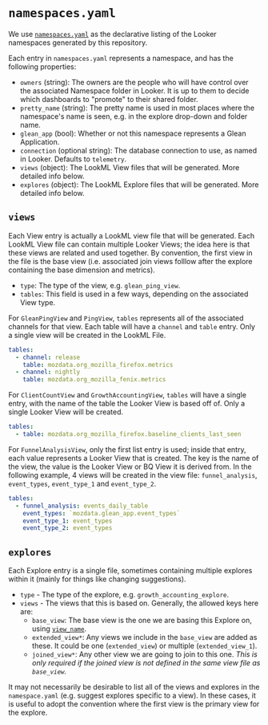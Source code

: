 # `namespaces.yaml`

We use [`namespaces.yaml`](https://github.com/mozilla/looker-hub/blob/main/namespaces.yaml) as the declarative listing of the Looker namespaces generated by this repository.

Each entry in `namespaces.yaml` represents a namespace, and has the following properties:

- `owners` (string): The owners are the people who will have control over the associated Namespace folder in Looker. It is up to them to decide which dashboards to "promote" to their shared folder.
- `pretty_name` (string): The pretty name is used in most places where the namespace's name is seen, e.g. in the explore drop-down and folder name.
- `glean_app` (bool): Whether or not this namespace represents a Glean Application.
- `connection` (optional string): The database connection to use, as named in Looker. Defaults to `telemetry`.
- `views` (object): The LookML View files that will be generated. More detailed info below.
- `explores` (object): The LookML Explore files that will be generated. More detailed info below.

## `views`

Each View entry is actually a LookML view file that will be generated.
Each LookML View file can contain multiple Looker Views; the idea here is that these views are related and used together. By convention, the first view in the file is the base view (i.e. associated join views folllow after the explore containing the base dimension and metrics).

- `type`: The type of the view, e.g. `glean_ping_view`.
- `tables`: This field is used in a few ways, depending on the associated View type.

For `GleanPingView` and `PingView`, `tables` represents all of the associated channels for that view. Each table will have a `channel` and `table` entry. Only a single view will be created in the LookML File.

```yaml
tables:
  - channel: release
    table: mozdata.org_mozilla_firefox.metrics
  - channel: nightly
    table: mozdata.org_mozilla_fenix.metrics
```

For `ClientCountView` and `GrowthAccountingView`, `tables` will have a single entry, with the name of the table the Looker View is based off of. Only a single Looker View will be created.

```yaml
tables:
  - table: mozdata.org_mozilla_firefox.baseline_clients_last_seen
```

For `FunnelAnalysisView`, only the first list entry is used; inside that entry, each value represents a Looker View that is created. The key is the name of the view, the value is the Looker View or BQ View it is derived from.
In the following example, 4 views will be created in the view file: `funnel_analysis`, `event_types`, `event_type_1` and `event_type_2`.

```yaml
tables:
  - funnel_analysis: events_daily_table
    event_types: `mozdata.glean_app.event_types`
    event_type_1: event_types
    event_type_2: event_types
```

## `explores`

Each Explore entry is a single file, sometimes containing multiple explores within it (mainly for things like changing suggestions).

- `type` - The type of the explore, e.g. `growth_accounting_explore`.
- `views` - The views that this is based on. Generally, the allowed keys here are:
  - `base_view`: The base view is the one we are basing this Explore on, using [`view_name`](https://docs.looker.com/reference/explore-params/view_name).
  - `extended_view*`: Any views we include in the `base_view` are added as these. It could be one (`extended_view`) or multiple (`extended_view_1`).
  - `joined_view*`: Any other view we are going to join to this one. _This is only required if the joined view is not defined in the same view file as `base_view`._

It may not necessarily be desirable to list all of the views and explores in the `namespace.yaml` (e.g. suggest explores specific to a view). In these cases, it is useful to adopt the convention where the first view is the primary view for the explore.
